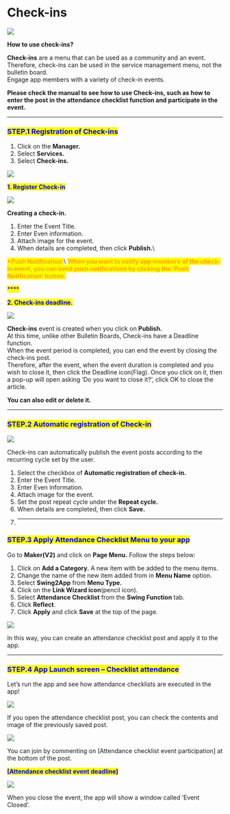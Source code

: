 # Check-ins

![](https://support.swing2app.com/wp-content/uploads/2018/10/ck1.png)

**How to use check-ins?**

**Check-ins** are a menu that can be used as a community and an event.\
Therefore, check-ins can be used in the service management menu, not the bulletin board.\
Engage app members with a variety of check-in events.

**Please check the manual to see how to use Check-ins, such as how to enter the post in the attendance checklist function and participate in the event.**

***

### <mark style="color:blue;">**STEP.1 Registration of Check-ins**</mark>

1. Click on the **Manager.**
2. Select **Services.**
3. Select **Check-ins.** &#x20;

![](https://support.swing2app.com/wp-content/uploads/2018/10/w-2.png)

<mark style="color:blue;">**1. Register Check-in**</mark>

![](https://support.swing2app.com/wp-content/uploads/2018/10/e7.png)

**Creating a check-in.**&#x20;

1. Enter the Event Title.
2. Enter Even information.
3. Attach image for the event.
4. When details are completed, then click **Publish.**\


<mark style="color:orange;">**\*Push Notification:**</mark>\ <mark style="color:orange;"></mark><mark style="color:orange;">**When you want to notify app members of the check-in event, you can send push notifications by clicking the ‘Push Notification’ button.**</mark>

<mark style="color:blue;">****</mark>

<mark style="color:blue;">**2. Check-ins deadline.**</mark>

![](https://support.swing2app.com/wp-content/uploads/2018/10/Att3.png)

**Check-ins** event is created when you click on **Publish.**\
At this time, unlike other Bulletin Boards, Check-ins have a Deadline function.\
When the event period is completed, you can end the event by closing the check-ins post.\
Therefore, after the event, when the event duration is completed and you wish to close it, then click the Deadline icon(Flag). Once you click on it, then a pop-up will open asking ‘Do you want to close it?’, click OK to close the article.

**You can also edit or delete it.**

***

### <mark style="color:blue;">**STEP.2 Automatic registration of Check-in**</mark>

![](https://support.swing2app.com/wp-content/uploads/2018/10/e8.png)

Check-ins can automatically publish the event posts according to the recurring cycle set by the user.

1. Select the checkbox of **Automatic registration of check-in.**&#x20;
2. Enter the Event Title.
3. Enter Even information.
4. Attach image for the event.
5. Set the post repeat cycle under the **Repeat cycle.**
6. When details are completed, then click **Save.**
7. ****

### <mark style="color:blue;">**STEP.3  Apply Attendance Checklist Menu to your app**</mark>

Go to **Maker(V2)** and click on **Page Menu.** Follow the steps below:

1. Click on **Add a Category.** A new item with be added to the menu items.&#x20;
2. Change the name of the new item added from in **Menu Name** option.
3. &#x20;Select **Swing2App** from **Menu Type.**
4. Click on the **Link Wizard icon**(pencil icon).
5. Select **Attendance Checklist** from the **Swing Function** tab.&#x20;
6. Click **Reflect**.
7. Click **Apply** and click **Save** at the top of the page.

![](https://support.swing2app.com/wp-content/uploads/2018/10/Up1.png)

In this way, you can create an attendance checklist post and apply it to the app.

***

### <mark style="color:blue;">**STEP.4  App Launch screen – Checklist attendance**</mark>

Let’s run the app and see how attendance checklists are executed in the app!

![](https://support.swing2app.com/wp-content/uploads/2018/10/Group-179@3x.png)

If you open the attendance checklist post, you can check the contents and image of the previously saved post.

![](https://support.swing2app.com/wp-content/uploads/2018/10/Group-189@3x.png)

You can join by commenting on \[Attendance checklist event participation] at the bottom of the post.

<mark style="color:blue;">**\[Attendance checklist event deadline]**</mark>

![](https://support.swing2app.com/wp-content/uploads/2018/10/Group-190@3x.png)

When you close the event, the app will show a window called ‘Event Closed’.

